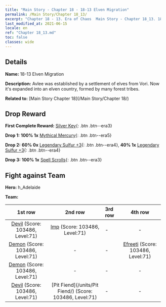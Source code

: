 ```yaml
---
title: "Main Story - Chapter 18 - 18-13 Elven Migration"
permalink: /Main Story/Chapter 18_13/
excerpt: "Chapter 18 - 13. Era of Chaos  Main Story - Chapter 18_13. 18-13 Elven Migration"
last_modified_at: 2021-06-15
locale: en
ref: "Chapter 18_13.md"
toc: false
classes: wide
---
```


## Details

 **Name:** 18-13 Elven Migration

 **Description:** Avlee was established by a settlement of elves from Vori. Now it's expanded into an elven country, formed by many forest tribes.

 **Related to:** [Main Story Chapter 18](/Main Story/Chapter 18/)

## Drop Reward

 **First Complete Reward:** [Silver Key](/Items/con_693/){: .btn .btn--era3}

 **Drop 1:** **100% 1x** [Mythical Mercury](/Items/mat_63/){: .btn .btn--era5}

 **Drop 2:** **60% 0x** [Legendary Sulfur +3](/Items/mat_57/){: .btn .btn--era4}, **40% 1x** [Legendary Sulfur +3](/Items/mat_57/){: .btn .btn--era4}

 **Drop 3:** **100% 1x** [Spell Scrolls](/Items/con_694/){: .btn .btn--era3}


## Fight against Team
 **Hero:** h_Adelaide

 **Team:**


  | 1st row | 2nd row | 3rd row | 4th row |
  |:----:|:----:|:----|:----:|
  | [Devil](/units/Devil/) (Score: 103486, Level:71)  | [Imp](/units/Imp/) (Score: 103486, Level:71)  | - | - |
  | [Demon](/units/Demon/) (Score: 103486, Level:71)  | - | - | [Efreeti](/units/Efreeti/) (Score: 103486, Level:71)  |
  | [Demon](/units/Demon/) (Score: 103486, Level:71)  | - | - | - |
  | [Devil](/units/Devil/) (Score: 103486, Level:71)  | [Pit Fiend](/units/Pit Fiend/) (Score: 103486, Level:71)  | - | - |


